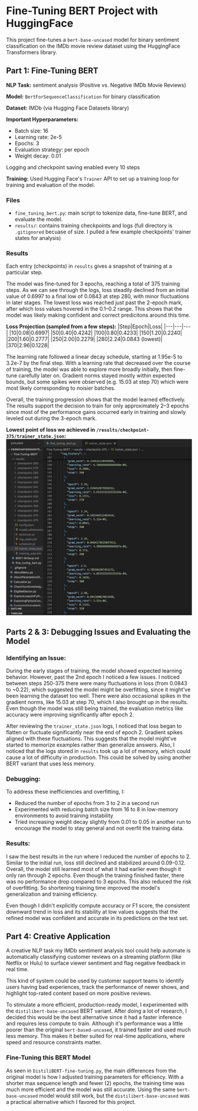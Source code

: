 # Fine-Tuning BERT Project with HuggingFace
This project fine-tunes a ```bert-base-uncased``` model for binary sentiment classification on the IMDb movie review dataset using the HuggingFace Transformers library.

## Part 1: Fine-Tuning BERT
**NLP Task:** sentiment analysis (Positive vs. Negative IMDb Movie Reviews)

**Model:** ```BertForSequenceClassification``` for binary classification

**Dataset:** IMDb (via Hugging Face Datasets library)

**Important Hyperparameters:**
- Batch size: 16
- Learning rate: 2e-5
- Epochs: 3
- Evaluation strategy: per epoch
- Weight decay: 0.01

Logging and checkpoint saving enabled every 10 steps

**Training:** Used Hugging Face's ```Trainer``` API to set up a training loop for training and evaluation of the model.

### Files
- ```fine_tuning_bert.py```: main script to tokenize data, fine-tune BERT, and evaluate the model.
- ```results/```: contains training checkpoints and logs (full directory is ```.gitignored``` becuase of size. I pulled a few example checkpoints' trainer states for analysis)

### Results
Each entry (checkpoints) in ```results``` gives a snapshot of training at a particular step.

The model was fine-tuned for 3 epochs, reaching a total of 375 training steps. As we can see through the logs, loss steadily declined from an initial value of 0.6997 to a final low of 0.0843 at step 280, with minor fluctuations in later stages. The lowest loss was reached just past the 2-epoch mark, after which loss values hovered in the 0.1–0.2 range. This shows that the model was likely making confident and correct predicitons around this time.

**Loss Projection (sampled from a few steps):**
|Step|Epoch|Loss|
|---|---|---|
|10|0.08|0.6997|
|50|0.40|0.4242|
|100|0.80|0.4233|
|150|1.20|0.2240|
|200|1.60|0.2777|
|250|2.00|0.2279|
|280|2.24|0.0843 (lowest)|
|370|2.96|0.1228|

The learning rate followed a linear decay schedule, starting at 1.95e-5 to 3.2e-7 by the final step. With a learning rate that decreased over the course of training, the model was able to explore more broadly initially, then fine-tune carefully later on. Gradient norms stayed mostly within expected bounds, but some spikes were observed (e.g. 15.03 at step 70) which were most likely corresponding to noisier batches.

Overall, the training progression shows that the model learned effectively. The results support the decision to train for only approximately 2–3 epochs since most of the performance gains occurred early in training and slowly leveled out during the 3-epoch mark.

**Lowest point of loss we achieved in ```/results/checkpoint-375/trainer_state.json```:**
![alt text][logo]

[logo]:https://github.com/gamroyan/cognizantGenAIExternRepo/blob/main/Fine-Tuning-BERT/BERT%20Fine-Tuning%20Checkpoint375.png "Checkpoint 375"


## Parts 2 & 3: Debugging Issues and Evaluating the Model
### Identifying an Issue:
During the early stages of training, the model showed expected learning behavior. However, past the 2nd epoch I noticed a few issues. I noticed between steps 250-375 there were many fluctuations in loss (from 0.0843 to ~0.22), which suggested the model might be overfitting, since it might've been learning the dataset too well. There were also occasional spikes in the gradient norms, like 15.03 at step 70, which I also brought up in the results. Even though the model was still being trained, the evaluation metrics like accuracy were improving significantly after epoch 2.

After reviewing the ```trainer_state.json``` logs, I noticed that loss began to flatten or fluctuate significantly near the end of epoch 2. Gradient spikes aligned with these fluctuations. This suggests that the model might've started to memorize examples rather than generalize answers. Also, I noticed that the logs stored in ```results``` took up a lot of memory, which could cause a lot of difficulty in production. This could be solved by using another BERT variant that uses less memory.

### Debugging:
To address these inefficiencies and overfitting, I:
- Reduced the number of epochs from 3 to 2 in a second run
- Experimented with reducing batch size from 16 to 8 in low-memory environments to avoid training instability
- Tried increasing weight decay slightly from 0.01 to 0.05 in another run to encourage the model to stay general and not overfit the training data.

### Results:
I saw the best results in the run where I reduced the number of epochs to 2. Similar to the initial run, loss still declined and stabilized around 0.09-0.12. Overall, the model still learned most of what it had earlier even though it only ran through 2 epochs. Even though the training finished faster, there was no performance drop compared to 3 epochs. This also reduced the risk of overfitting. So shortening training time improved the model's generalization and training efficiency.

Even though I didn't explicitly compute accuracy or F1 score, the consistent downward trend in loss and its stability at low values suggests that the refined model was confident and accurate in its predictions on the test set. 


## Part 4: Creative Application
A creative NLP task my IMDb sentiment analysis tool could help automate is automatically classifying customer reviews on a streaming platform (like Netflix or Hulu) to surface viewer sentiment and flag negative feedback in real time.

This kind of system could be used by customer support teams to identify users having bad experiences, track the performance of newer shows, and highlight top-rated content based on more positive reviews.

To stimulate a more efficient, production-ready model, I experimented with the ```distilibert-base-uncased``` BERT variant. After doing a lot of research, I decided this would be the best alternative since it had a faster inference and requires less compute to train. Although it's performance was a little poorer than the original ```bert-based-uncased```, it trained faster and used much less memory. This makes it better suited for real-time applications, where speed and resource constraints matter.

### Fine-Tuning this BERT Model
As seen in ```DistiliBERT-fine-tuning.py```, the main differences from the original model is how I adjusted training parameters for efficiency. With a shorter max sequence length and fewer (2) epochs, the training time was much more efficient and the model was still accurate. Using the same ```bert-base-uncased``` model would still work, but the ```distilibert-base-uncased``` was a practical alternative which I favored for this project.
